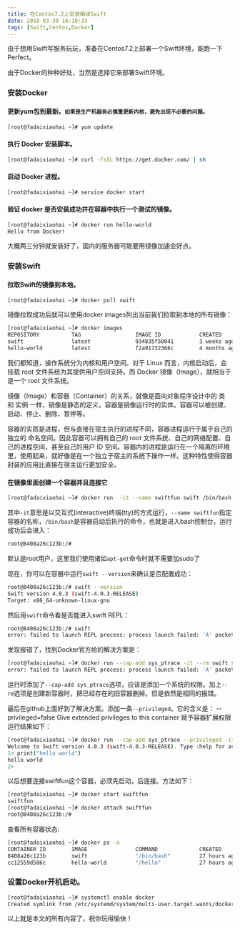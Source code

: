 ```yaml
---
title: 在Centos7.2上安装编译Swift
date: 2018-03-30 16:10:33
tags: [Swift,Centos,Docker]
---
```



由于想用Swift写服务玩玩，准备在Centos7.2上部署一个Swift环境，能跑一下Perfect。

由于Docker的种种好处，当然是选择它来部署Swift环境。

### 安装Docker
#### 更新yum包到最新。`如果是生产机器务必慎重更新内核，避免出现不必要的问题。`
```bash
[root@fadaixiaohai ~]# yum update
```
#### 执行 Docker 安装脚本。
```bash
[root@fadaixiaohai ~]# curl -fsSL https://get.docker.com/ | sh
```
#### 启动 Docker 进程。
```bash
[root@fadaixiaohai ~]# service docker start
```
#### 验证 docker 是否安装成功并在容器中执行一个测试的镜像。
```bash
[root@fadaixiaohai ~]# docker run hello-world
Hello from Docker!
```
大概两三分钟就安装好了，国内的服务器可能要用镜像加速会好点。


### 安装Swift
#### 拉取Swift的镜像到本地。
```bash
[root@fadaixiaohai ~]# docker pull swift
```
镜像拉取成功后就可以使用docker images列出当前我们拉取到本地的所有镜像：
```bash
[root@fadaixiaohai ~]# docker images
REPOSITORY          TAG                 IMAGE ID            CREATED             SIZE
swift               latest              934835f58041        3 weeks ago         1.3GB
hello-world         latest              f2a91732366c        4 months ago        1.85kB
```
我们都知道，操作系统分为内核和用户空间。对于 Linux 而言，内核启动后，会挂载 root 文件系统为其提供用户空间支持。而 Docker 镜像（Image），就相当于是一个 root 文件系统。

镜像（Image）和容器（Container）的关系，就像是面向对象程序设计中的 类 和 实例 一样，镜像是静态的定义，容器是镜像运行时的实体。容器可以被创建、启动、停止、删除、暂停等。

容器的实质是进程，但与直接在宿主执行的进程不同，容器进程运行于属于自己的独立的 命名空间。因此容器可以拥有自己的 root 文件系统、自己的网络配置、自己的进程空间，甚至自己的用户 ID 空间。容器内的进程是运行在一个隔离的环境里，使用起来，就好像是在一个独立于宿主的系统下操作一样。这种特性使得容器封装的应用比直接在宿主运行更加安全。

#### 在镜像里面创建一个容器并且连接它
```bash
[root@fadaixiaohai ~]# docker run  -it --name swiftfun swift /bin/bash
```
其中`-it`意思是以交互式(interactive)终端(tty)的方式运行，`--name swiftfun`指定容器的名称，`/bin/bash`是容器启动后执行的命令，也就是进入bash控制台，运行成功后会进入：
```bash
root@8408a26c123b:/#
```
默认是root用户，这里我们使用诸如`apt-get`命令时就不需要加sudo了

现在，你可以在容器中运行`swift --version`来确认是否配置成功：
```bash
root@8408a26c123b:/# swift --version
Swift version 4.0.3 (swift-4.0.3-RELEASE)
Target: x86_64-unknown-linux-gnu
```
然后用`swift`命令看是否能进入swift REPL：
```bash
root@8408a26c123b:/# swift
error: failed to launch REPL process: process launch failed: 'A' packet returned an error: 8
```
发现报错了，找到Docker官方给的解决方案是：
```bash
[root@fadaixiaohai ~]# docker run --cap-add sys_ptrace -it --rm swift swift
error: failed to launch REPL process: process launch failed: 'A' packet returned an error: 8
```
运行时添加了`--cap-add sys_ptrace`选项，应该是添加一个系统的权限。加上`--rm`选项是创建新容器时，把已经存在的旧容器删掉。但是依然是相同的报错。

最后在github上面好到了解决方案。添加一条`--privileged`。它的含义是：
--privileged=false Give extended privileges to this container 赋予容器扩展权限
运行结果如下：
```bash
[root@fadaixiaohai ~]# docker run --cap-add sys_ptrace --privileged -it --rm swift swift
Welcome to Swift version 4.0.3 (swift-4.0.3-RELEASE). Type :help for assistance.
1> print("hello world")
hello world
2>
```
以后想要连接swiftfun这个容器，必须先启动，后连接。方法如下：
```bash
[root@fadaixiaohai ~]# docker start swiftfun
swiftfun
[root@fadaixiaohai ~]# docker attach swiftfun
root@8408a26c123b:/#
```
查看所有容器状态:
```bash
[root@fadaixiaohai ~]# docker ps -a
CONTAINER ID        IMAGE               COMMAND             CREATED             STATUS                          PORTS               NAMES
8408a26c123b        swift               "/bin/bash"         27 hours ago        Exited (0) About a minute ago                       swiftfun
cc12559d586c        hello-world         "/hello"            27 hours ago        Exited (0) 27 hours ago                             boring_yonath
```

### 设置Docker开机启动。
```bash
[root@fadaixiaohai ~]# systemctl enable docker
Created symlink from /etc/systemd/system/multi-user.target.wants/docker.service to /usr/lib/systemd/system/docker.service.
```

以上就是本文的所有内容了，祝你玩得愉快！

